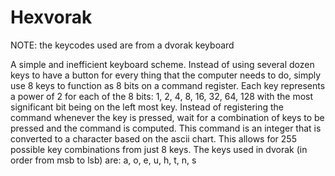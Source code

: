 # Hexvorak

NOTE: the keycodes used are from a dvorak keyboard

A simple and inefficient keyboard scheme. Instead of using several dozen keys to have a button for every thing that the computer needs to do, simply use 8 keys to function as 8 bits on a command register. Each key represents a power of 2 for each of the 8 bits: 1, 2, 4, 8, 16, 32, 64, 128 with the most significant bit being on the left most key. Instead of registering the command whenever the key is pressed, wait for a combination of keys to be pressed and the command is computed. This command is an integer that is converted to a character based on the ascii chart. This allows for 255 possible key combinations from just 8 keys. The keys used in dvorak (in order from msb to lsb) are: a, o, e, u, h, t, n, s